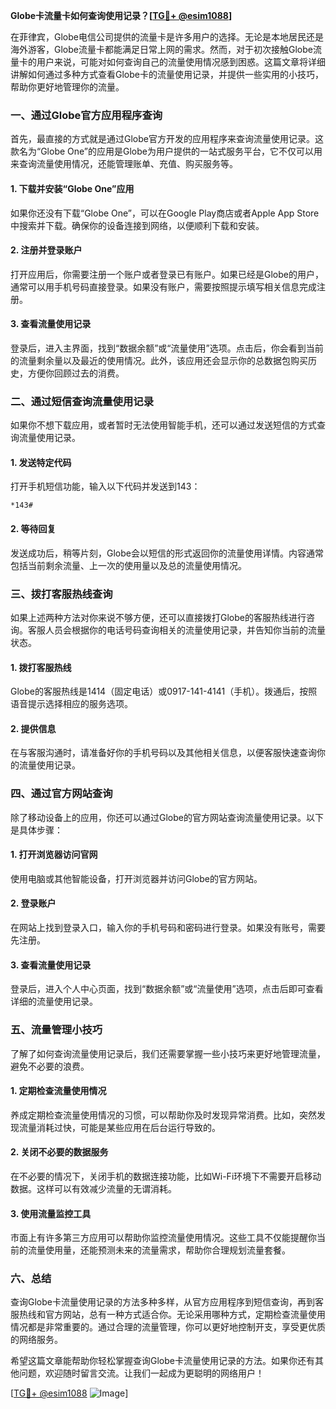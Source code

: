 **Globe卡流量卡如何查询使用记录？[[TG💪+ @esim1088](https://t.me/s/esim1088)]**

在菲律宾，Globe电信公司提供的流量卡是许多用户的选择。无论是本地居民还是海外游客，Globe流量卡都能满足日常上网的需求。然而，对于初次接触Globe流量卡的用户来说，可能对如何查询自己的流量使用情况感到困惑。这篇文章将详细讲解如何通过多种方式查看Globe卡的流量使用记录，并提供一些实用的小技巧，帮助你更好地管理你的流量。

### 一、通过Globe官方应用程序查询

首先，最直接的方式就是通过Globe官方开发的应用程序来查询流量使用记录。这款名为“Globe One”的应用是Globe为用户提供的一站式服务平台，它不仅可以用来查询流量使用情况，还能管理账单、充值、购买服务等。

#### 1. 下载并安装“Globe One”应用

如果你还没有下载“Globe One”，可以在Google Play商店或者Apple App Store中搜索并下载。确保你的设备连接到网络，以便顺利下载和安装。

#### 2. 注册并登录账户

打开应用后，你需要注册一个账户或者登录已有账户。如果已经是Globe的用户，通常可以用手机号码直接登录。如果没有账户，需要按照提示填写相关信息完成注册。

#### 3. 查看流量使用记录

登录后，进入主界面，找到“数据余额”或“流量使用”选项。点击后，你会看到当前的流量剩余量以及最近的使用情况。此外，该应用还会显示你的总数据包购买历史，方便你回顾过去的消费。

### 二、通过短信查询流量使用记录

如果你不想下载应用，或者暂时无法使用智能手机，还可以通过发送短信的方式查询流量使用记录。

#### 1. 发送特定代码

打开手机短信功能，输入以下代码并发送到143：

```
*143#
```

#### 2. 等待回复

发送成功后，稍等片刻，Globe会以短信的形式返回你的流量使用详情。内容通常包括当前剩余流量、上一次的使用量以及总的流量使用情况。

### 三、拨打客服热线查询

如果上述两种方法对你来说不够方便，还可以直接拨打Globe的客服热线进行咨询。客服人员会根据你的电话号码查询相关的流量使用记录，并告知你当前的流量状态。

#### 1. 拨打客服热线

Globe的客服热线是1414（固定电话）或0917-141-4141（手机）。拨通后，按照语音提示选择相应的服务选项。

#### 2. 提供信息

在与客服沟通时，请准备好你的手机号码以及其他相关信息，以便客服快速查询你的流量使用记录。

### 四、通过官方网站查询

除了移动设备上的应用，你还可以通过Globe的官方网站查询流量使用记录。以下是具体步骤：

#### 1. 打开浏览器访问官网

使用电脑或其他智能设备，打开浏览器并访问Globe的官方网站。

#### 2. 登录账户

在网站上找到登录入口，输入你的手机号码和密码进行登录。如果没有账号，需要先注册。

#### 3. 查看流量使用记录

登录后，进入个人中心页面，找到“数据余额”或“流量使用”选项，点击后即可查看详细的流量使用记录。

### 五、流量管理小技巧

了解了如何查询流量使用记录后，我们还需要掌握一些小技巧来更好地管理流量，避免不必要的浪费。

#### 1. 定期检查流量使用情况

养成定期检查流量使用情况的习惯，可以帮助你及时发现异常消费。比如，突然发现流量消耗过快，可能是某些应用在后台运行导致的。

#### 2. 关闭不必要的数据服务

在不必要的情况下，关闭手机的数据连接功能，比如Wi-Fi环境下不需要开启移动数据。这样可以有效减少流量的无谓消耗。

#### 3. 使用流量监控工具

市面上有许多第三方应用可以帮助你监控流量使用情况。这些工具不仅能提醒你当前的流量使用量，还能预测未来的流量需求，帮助你合理规划流量套餐。

### 六、总结

查询Globe卡流量使用记录的方法多种多样，从官方应用程序到短信查询，再到客服热线和官方网站，总有一种方式适合你。无论采用哪种方式，定期检查流量使用情况都是非常重要的。通过合理的流量管理，你可以更好地控制开支，享受更优质的网络服务。

希望这篇文章能帮助你轻松掌握查询Globe卡流量使用记录的方法。如果你还有其他问题，欢迎随时留言交流。让我们一起成为更聪明的网络用户！

[[TG💪+ @esim1088](https://t.me/s/esim1088) ![Image](https://i.postimg.cc/4NQfJmqS/Snipaste-2025-05-13-00-14-12.png)]